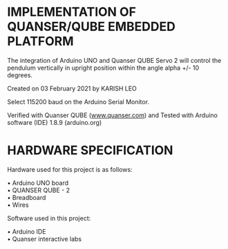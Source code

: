 IMPLEMENTATION OF QUANSER/QUBE EMBEDDED PLATFORM 
================================================

The integration of Arduino UNO and Quanser QUBE Servo 2 will control the 
pendulum vertically in upright position within the angle alpha +/- 10 degrees.

Created on 03 February 2021 by KARISH LEO
  
Select 115200 baud on the Arduino Serial Monitor.
    
Verified with Quanser QUBE (www.quanser.com)
and
Tested with Arduino software (IDE) 1.8.9 (arduino.org)

HARDWARE SPECIFICATION 
======================
Hardware used for this project is as follows:  
 
• Arduino UNO board   
• QUANSER QUBE - 2    
• Breadboard   
• Wires  
 
Software used in this project: 
 
• Arduino IDE     
• Quanser interactive labs 

